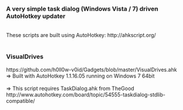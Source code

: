 <h3>A very simple task dialog (Windows Vista / 7) driven AutoHotkey updater</h3>
<br>
These scripts are built using AutoHotkey: http://ahkscript.org/
<br>
<br>
<h3>VisualDrives</h3> https://github.com/h0ll0w-v0id/Gadgets/blob/master/VisualDrives.ahk
<br>
=> Built with AutoHotkey 1.1.16.05 running on Windows 7 64bit
<br>
<br>
=> This script requires TaskDialog.ahk from TheGood
<br>
http://www.autohotkey.com/board/topic/54555-taskdialog-stdlib-compatible/<br>








